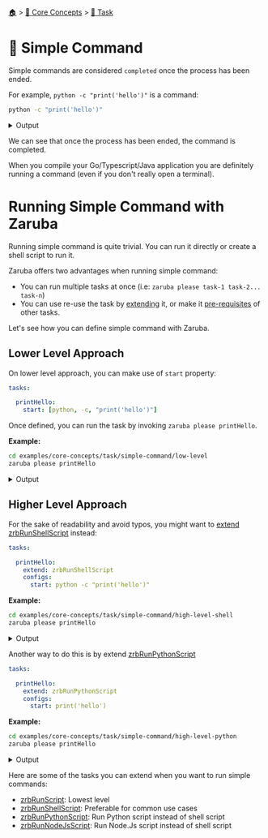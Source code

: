 <!--startTocHeader-->
[🏠](../../README.md) > [🧠 Core Concepts](../README.md) > [🔨 Task](README.md)
# 🥛 Simple Command
<!--endTocHeader-->

Simple commands are considered `completed` once the process has been ended.

For example, `python -c "print('hello')"` is a command:

<!--startCode-->
```bash
python -c "print('hello')"
```
 
<details>
<summary>Output</summary>
 
```````
hello
```````
</details>
<!--endCode-->

We can see that once the process has been ended, the command is completed.

When you compile your Go/Typescript/Java application you are definitely running a command (even if you don't really open a terminal).

# Running Simple Command with Zaruba

Running simple command is quite trivial. You can run it directly or create a shell script to run it.

Zaruba offers two advantages when running simple command:

* You can run multiple tasks at once (i.e: `zaruba please task-1 task-2... task-n`)
* You can use re-use the task by [extending](./extend-task.md) it, or make it [pre-requisites](./define-task-dependencies.md) of other tasks.

Let's see how you can define simple command with Zaruba.

## Lower Level Approach

On lower level approach, you can make use of `start` property:

```yaml
tasks:

  printHello:
    start: [python, -c, "print('hello')"]
```

Once defined, you can run the task by invoking `zaruba please printHello`.

__Example:__

<!--startCode-->
```bash
cd examples/core-concepts/task/simple-command/low-level
zaruba please printHello
```
 
<details>
<summary>Output</summary>
 
```````
Job Starting...
 Elapsed Time: 1.154µs
 Current Time: 14:19:26
  Run  'printHello' command on /home/gofrendi/zaruba/docs/examples/core-concepts/task/simple-command/low-level
   printHello            14:19:26.703 hello
  Successfully running  'printHello' command
  Job Running...
 Elapsed Time: 114.039683ms
 Current Time: 14:19:26
  
  Job Complete!!! 
  Terminating
  Job Ended...
 Elapsed Time: 224.97891ms
 Current Time: 14:19:26
zaruba please printHello
```````
</details>
<!--endCode-->

## Higher Level Approach

For the sake of readability and avoid typos, you might want to [extend](./extend-task.md) [zrbRunShellScript](../../core-tasks/zrb-run-shell-script.md) instead:

```yaml
tasks:

  printHello:
    extend: zrbRunShellScript
    configs:
      start: python -c "print('hello')"
```

__Example:__

<!--startCode-->
```bash
cd examples/core-concepts/task/simple-command/high-level-shell
zaruba please printHello
```
 
<details>
<summary>Output</summary>
 
```````
Job Starting...
 Elapsed Time: 1.384µs
 Current Time: 14:19:27
  Run  'printHello' command on /home/gofrendi/zaruba/docs/examples/core-concepts/task/simple-command/high-level-shell
   printHello            14:19:27.102 hello
  Successfully running  'printHello' command
  Job Running...
 Elapsed Time: 118.918374ms
 Current Time: 14:19:27
  
  Job Complete!!! 
  Terminating
  Job Ended...
 Elapsed Time: 320.585453ms
 Current Time: 14:19:27
zaruba please printHello
```````
</details>
<!--endCode-->


Another way to do this is by extend [zrbRunPythonScript](../../core-tasks/zrb-run-python-script.md)

```yaml
tasks:

  printHello:
    extend: zrbRunPythonScript
    configs:
      start: print('hello')
```

__Example:__

<!--startCode-->
```bash
cd examples/core-concepts/task/simple-command/high-level-python
zaruba please printHello
```
 
<details>
<summary>Output</summary>
 
```````
Job Starting...
 Elapsed Time: 1.515µs
 Current Time: 14:19:27
  Run  'printHello' command on /home/gofrendi/zaruba/docs/examples/core-concepts/task/simple-command/high-level-python
   printHello            14:19:27.587 hello
  Successfully running  'printHello' command
  Job Running...
 Elapsed Time: 114.866512ms
 Current Time: 14:19:27
  
  Job Complete!!! 
  Terminating
  Job Ended...
 Elapsed Time: 316.605584ms
 Current Time: 14:19:27
zaruba please printHello
```````
</details>
<!--endCode-->


Here are some of the tasks you can extend when you want to run simple commands:

* [zrbRunScript](../../core-tasks/zrb-run-script.md): Lowest level
* [zrbRunShellScript](../../core-tasks/zrb-run-shell-script.md): Preferable for common use cases
* [zrbRunPythonScript](../../core-tasks/zrb-run-python-script.md): Run Python script instead of shell script
* [zrbRunNodeJsScript](../../core-tasks/zrb-run-node-js-script.md): Run Node.Js script instead of shell script

<!--startTocSubTopic-->
<!--endTocSubTopic-->
